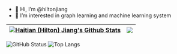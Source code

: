 - 👋 Hi, I’m @hiltonjiang
- 👀 I’m interested in graph learning and machine learning system

| <a href="https://github.com/hiltonjiang"><img align="center" src="https://github-readme-stats.vercel.app/api?username=hiltonjiang&show_icons=true&include_all_commits=true&hide_border=true" alt="Haitian (Hilton) Jiang's Github Stats" /></a> | <a href="https://github.com/hiltonjiang"><img align="center" src="https://github-readme-stats.vercel.app/api/top-langs/?username=hiltonjiang&layout=compact&hide_border=true" /></a> |
| ------------- | ------------- |

![GitHub Status](https://github-readme-stats.vercel.app/api?username=hiltonjiang) ![Top Langs](https://github-readme-stats.vercel.app/api/top-langs?username=hiltonjiang&layout=compact)


<!---
- 🌱 I’m currently learning ...
- 💞️ I’m looking to collaborate on ...
- 📫 How to reach me ...


hiltonjiang/hiltonjiang is a ✨ special ✨ repository because its `README.md` (this file) appears on your GitHub profile.
You can click the Preview link to take a look at your changes.
--->
